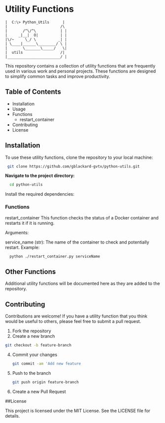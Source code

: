 # Utility Functions

``` ________________________
|  C:\> Python_Utils      |
|                        /\
|       /^\/^\           | |
|     _|__|  O|          | |
|\/~     \_/ \          _| |
| \____|______\________/ \ |
|       \_______\_____/   \|
|  utils                 /|
|________________________/ |
```

This repository contains a collection of utility functions that are frequently used in various work and personal projects. These functions are designed to simplify common tasks and improve productivity.

## Table of Contents
- Installation
- Usage
- Functions
  - restart_container
- Contributing
- License
## Installation
To use these utility functions, clone the repository to your local machine:
```bash
 git clone https://github.com/gblackard-gvtx/python-utils.git
```

**Navigate to the project directory:**

```bash
  cd python-utils
```

Install the required dependencies:

### Functions

restart_container
This function checks the status of a Docker container and restarts it if it is running.

Arguments:

service_name (str): The name of the container to check and potentially restart.
Example:
```bash
  python ./restart_container.py serviceName
```

## Other Functions

Additional utility functions will be documented here as they are added to the repository.

## Contributing

Contributions are welcome! If you have a utility function that you think would be useful to others, please feel free to submit a pull request.

1. Fork the repository
3. Create a new branch
  ```bash
  git checkout -b feature-branch
```
4. Commit your changes
   ```bash
   git commit -am 'Add new feature
   ```
6. Push to the branch
   ```bash
   git push origin feature-branch
   ```
8. Create a new Pull Request

##License

This project is licensed under the MIT License. See the LICENSE file for details.
